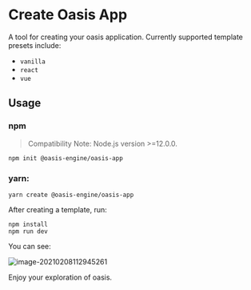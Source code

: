 # Create Oasis App

A tool for creating your oasis application. Currently supported template presets include:

- `vanilla`
- `react`
- `vue`

## Usage

### npm
> Compatibility Note: Node.js version >=12.0.0.

```shell
npm init @oasis-engine/oasis-app
```

### yarn:

```shell
yarn create @oasis-engine/oasis-app
```

After creating a template, run: 

``` shell
npm install
npm run dev
```

You can see:

![image-20210208112945261](https://gw.alipayobjects.com/zos/OasisHub/3dfda7c5-7c65-4976-bc56-6d1f47592a31/image-20210208112945261.png)


Enjoy your exploration of oasis.

